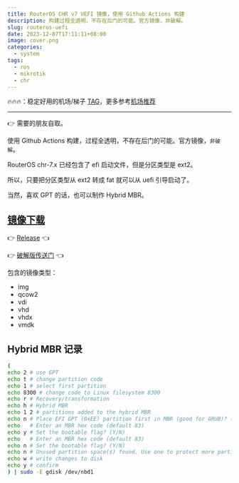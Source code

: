 ```yaml
---
title: RouterOS CHR v7 UEFI 镜像，使用 Github Actions 构建
description: 构建过程全透明，不存在后门的可能。官方镜像，非破解。
slug: routeros-uefi
date: 2023-12-07T17:11:11+08:00
image: cover.png
categories:
  - system
tags:
  - ros
  - mikrotik
  - chr
---
```


🔥🔥🔥：稳定好用的机场/梯子 [TAG](https://tagss03.pro/#/auth/2neqgxFl)，更多参考[机场推荐](https://alecthw.github.io/p/2023/11/airport-recommend/)

---

👉 需要的朋友自取。

使用 Github Actions 构建，过程全透明，不存在后门的可能。官方镜像，`非破解`。

RouterOS chr-7.x 已经包含了 efi 启动文件，但是分区类型是 ext2。

所以，只要把分区类型从 ext2 转成 fat 就可以从 uefi 引导启动了。

当然，喜欢 GPT 的话，也可以制作 Hybrid MBR。

## [镜像下载](https://github.com/alecthw/mikrotik-routeros-chr-efi/releases)

👉 [Release](https://github.com/alecthw/mikrotik-routeros-chr-efi/releases) 👈

👉 [破解版传送门](https://www.right.com.cn/forum/thread-8271574-1-1.html) 👈

包含的镜像类型：

- img
- qcow2
- vdi
- vhd
- vhdx
- vmdk

## Hybrid MBR 记录

```bash
(
echo 2 # use GPT
echo t # change partition code
echo 1 # select first partition
echo 8300 # change code to Linux filesystem 8300
echo r # Recovery/transformation
echo h # Hybrid MBR
echo 1 2 # partitions added to the hybrid MBR
echo n # Place EFI GPT (0xEE) partition first in MBR (good for GRUB)? (Y/N)
echo   # Enter an MBR hex code (default 83)
echo y # Set the bootable flag? (Y/N)
echo   # Enter an MBR hex code (default 83)
echo n # Set the bootable flag? (Y/N)
echo n # Unused partition space(s) found. Use one to protect more partitions? (Y/N)
echo w # write changes to disk
echo y # confirm
) | sudo -E gdisk /dev/nbd1
```
